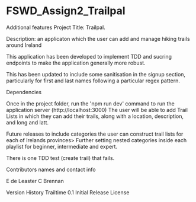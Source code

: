 # FSWD_Assign2_Trailpal
Additional features
Project Title: Trailpal.

Description: an applicaton which the user can add and manage hiking trails around Ireland

This application has been developed to implement TDD and sucring endpoints to make the application generally more robust.

This has been updated to include some sanitisation in the signup section, particularly for first and last names following a particular regex pattern.

Dependencies

Once in the project folder, run the 'npm run dev' command to run the application server (http://localhost:3000) The user will be able to add Trail Lists in which they can add their trails, along with a location, description, and long and latt.

Future releases to include categories the user can construct trail lists for each of Irelands provinces> Further setting nested categories inside each playlist for beginner, intermediate and expert.

There is one TDD test (create trail) that fails.

Contributors names and contact info

E de Leaster C Brennan

Version History Trailtime 0.1 Initial Release License
